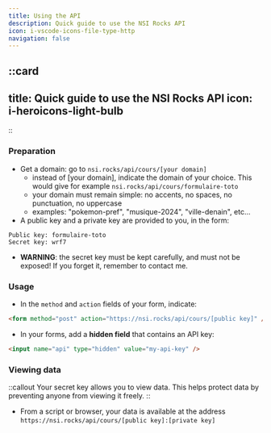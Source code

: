 ```yaml
---
title: Using the API
description: Quick guide to use the NSI Rocks API
icon: i-vscode-icons-file-type-http
navigation: false
---
```


::card
---
title: Quick guide to use the NSI Rocks API
icon: i-heroicons-light-bulb
---
::

### Preparation
- Get a domain: go to `nsi.rocks/api/cours/[your domain]`
    - instead of [your domain], indicate the domain of your choice. This would give for example `nsi.rocks/api/cours/formulaire-toto`
    - your domain must remain simple: no accents, no spaces, no punctuation, no uppercase
    - examples: "pokemon-pref", "musique-2024", "ville-denain", etc...
- A public key and a private key are provided to you, in the form:
```
Public key: formulaire-toto
Secret key: wrf7
```
- **WARNING**: the secret key must be kept carefully, and must not be exposed! If you forget it, remember to contact me.

### Usage
- In the `method` and `action` fields of your form, indicate:
```html
<form method="post" action="https://nsi.rocks/api/cours/[public key]" />
```
- In your forms, add a **hidden field** that contains an API key:
```html
<input name="api" type="hidden" value="my-api-key" />
```

### Viewing data
::callout
Your secret key allows you to view data. This helps protect data by preventing anyone from viewing it freely.
::

- From a script or browser, your data is available at the address `https://nsi.rocks/api/cours/[public key]:[private key]`